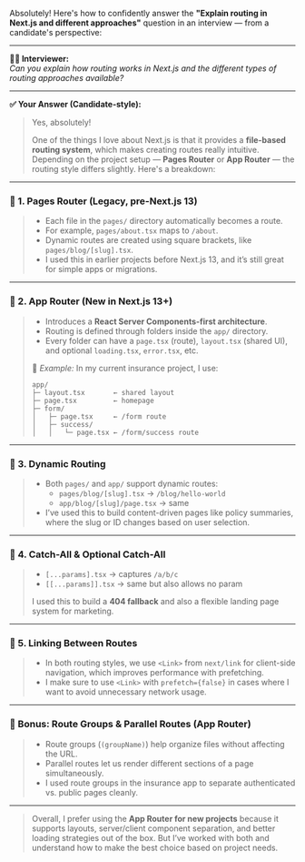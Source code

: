 Absolutely! Here's how to confidently answer the **"Explain routing in Next.js and different approaches"** question in an interview — from a candidate's perspective:

---

**🧑‍💼 Interviewer:**  
*Can you explain how routing works in Next.js and the different types of routing approaches available?*

---

**✅ Your Answer (Candidate-style):**

> Yes, absolutely!
>
> One of the things I love about Next.js is that it provides a **file-based routing system**, which makes creating routes really intuitive. Depending on the project setup — **Pages Router** or **App Router** — the routing style differs slightly. Here's a breakdown:

---

### 📁 1. **Pages Router (Legacy, pre-Next.js 13)**

> - Each file in the `pages/` directory automatically becomes a route.
> - For example, `pages/about.tsx` maps to `/about`.
> - Dynamic routes are created using square brackets, like `pages/blog/[slug].tsx`.
> - I used this in earlier projects before Next.js 13, and it’s still great for simple apps or migrations.

---

### 🧩 2. **App Router (New in Next.js 13+)**

> - Introduces a **React Server Components-first architecture**.
> - Routing is defined through folders inside the `app/` directory.
> - Every folder can have a `page.tsx` (route), `layout.tsx` (shared UI), and optional `loading.tsx`, `error.tsx`, etc.
>
> 🔄 *Example:* In my current insurance project, I use:
> ```
> app/
> ├─ layout.tsx       ← shared layout
> ├─ page.tsx         ← homepage
> ├─ form/
> │   ├─ page.tsx     ← /form route
> │   ├─ success/
> │   │   └─ page.tsx ← /form/success route
> ```

---

### 🔀 3. **Dynamic Routing**

> - Both `pages/` and `app/` support dynamic routes:
>   - `pages/blog/[slug].tsx` → `/blog/hello-world`
>   - `app/blog/[slug]/page.tsx` → same
> - I’ve used this to build content-driven pages like policy summaries, where the slug or ID changes based on user selection.

---

### 🔁 4. **Catch-All & Optional Catch-All**

> - `[...params].tsx` → captures `/a/b/c`
> - `[[...params]].tsx` → same but also allows no param
>
> I used this to build a **404 fallback** and also a flexible landing page system for marketing.

---

### 🔗 5. **Linking Between Routes**

> - In both routing styles, we use `<Link>` from `next/link` for client-side navigation, which improves performance with prefetching.
> - I make sure to use `<Link>` with `prefetch={false}` in cases where I want to avoid unnecessary network usage.

---

### 🧠 Bonus: Route Groups & Parallel Routes (App Router)

> - Route groups (`(groupName)`) help organize files without affecting the URL.
> - Parallel routes let us render different sections of a page simultaneously.
> - I used route groups in the insurance app to separate authenticated vs. public pages cleanly.

---

> Overall, I prefer using the **App Router for new projects** because it supports layouts, server/client component separation, and better loading strategies out of the box. But I’ve worked with both and understand how to make the best choice based on project needs.
